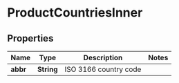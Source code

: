 

# ProductCountriesInner


## Properties

| Name | Type | Description | Notes |
|------------ | ------------- | ------------- | -------------|
|**abbr** | **String** | ISO 3166 country code |  |



